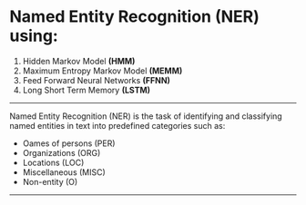# Named Entity Recognition (NER) using:
1. Hidden Markov Model **(HMM)**
2. Maximum Entropy Markov Model **(MEMM)**
3. Feed Forward Neural Networks **(FFNN)**
4. Long Short Term Memory **(LSTM)**
<hr>

Named Entity Recognition (NER) is the task of identifying and classifying named entities in text into predefined categories such as:
- Oames of persons (PER)
- Organizations (ORG)
- Locations (LOC)
- Miscellaneous (MISC)
- Non-entity (O)

<hr>
